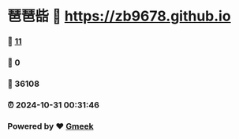 # 琶琶啙 :link: https://zb9678.github.io 
### :page_facing_up: [11](https://zb9678.github.io/tag.html) 
### :speech_balloon: 0 
### :hibiscus: 36108 
### :alarm_clock: 2024-10-31 00:31:46 
### Powered by :heart: [Gmeek](https://github.com/Meekdai/Gmeek)
